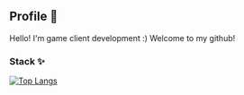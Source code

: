 ## Profile 💬

Hello! I'm game client development :)
Welcome to my github!

### Stack ✨

[![Top Langs](https://github-readme-stats.vercel.app/api/top-langs/?username=gus6615&layout=compact)](https://github.com/delay-100/github-readme-stats)


<!--
**gus6615/gus6615** is a ✨ _special_ ✨ repository because its `README.md` (this file) appears on your GitHub profile.

Here are some ideas to get you started:

- 🔭 I’m currently working on ...
- 🌱 I’m currently learning ...
- 👯 I’m looking to collaborate on ...
- 🤔 I’m looking for help with ...
- 💬 Ask me about ...
- 📫 How to reach me: ...
- 😄 Pronouns: ...
- ⚡ Fun fact: ...
-->
